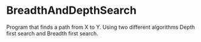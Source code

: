 # BreadthAndDepthSearch
Program that finds a path from X to Y. Using two different algorithms Depth first search and Breadth first search.
